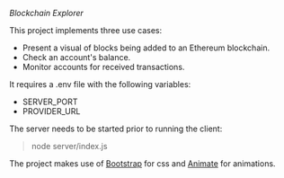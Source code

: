 *Blockchain Explorer*

This project implements three use cases:

- Present a visual of blocks being added to an Ethereum blockchain.
- Check an account's balance.
- Monitor accounts for received transactions.

It requires a .env file with the following variables:

- SERVER_PORT
- PROVIDER_URL

The server needs to be started prior to running the client:
> node server/index.js

The project makes use of [Bootstrap](https://getbootstrap.com) for css and [Animate](https://animate.style) for animations.